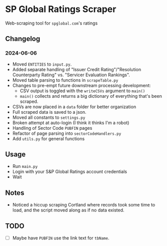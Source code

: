 # SP Global Ratings Scraper

Web-scraping tool for `spglobal.com`'s ratings

## Changelog

### 2024-06-06

- Moved `ENTITIES` to `input.py`.
- Added separate handling of "Issuer Credit Rating"/"Resolution Counterparty Rating" vs. "Servicer Evaluation Rankings".
- Moved table parsing to functions in `scrapeTable.py`
- Changes to pre-empt future downstream processing development:
  - CSV output is toggled with the `writeCSVs` argument to `main()`
  - `main()` collects and returns a big dictionary of everything that's been scraped.
- CSVs are now placed in a `data` folder for better organization
- Full scraped data is saved to a json.
- Moved all constants to `settings.py`
- Broken attempt at auto-login (I think it thinks I'm a robot)
- Handling of Sector Code `PUBFIN` pages
- Refactor of page parsing into `sectorCodeHandlers.py`
- Add `utils.py` for general functions

## Usage

- Run `main.py`
- Login with your S&P Global Ratings account credentials
- Wait

## Notes

- Noticed a hiccup scraping Cortland where records took some time to load, and the script moved along as if no data existed.

## TODO

- [ ] Maybe have `PUBFIN` use the link text for `tbName`.
